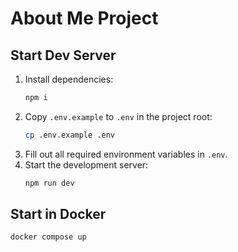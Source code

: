 # About Me Project

## Start Dev Server
1. Install dependencies:
	```sh
	npm i
	```
2. Copy `.env.example` to `.env` in the project root:
	```sh
	cp .env.example .env
	```
3. Fill out all required environment variables in `.env`.
4. Start the development server:
	```sh
	npm run dev
	```

## Start in Docker
```sh
docker compose up
```
